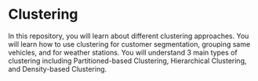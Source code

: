# Clustering
In this repository, you will learn about different clustering approaches. You will learn how to use clustering for customer segmentation, grouping same vehicles, and for weather stations. You will understand 3 main types of clustering including Partitioned-based Clustering, Hierarchical Clustering, and Density-based Clustering. 
